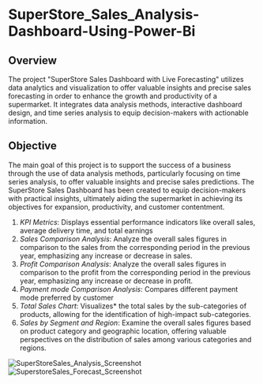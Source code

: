 # SuperStore_Sales_Analysis-Dashboard-Using-Power-Bi

## Overview
The project "SuperStore Sales Dashboard with Live Forecasting" utilizes data analytics and visualization to offer valuable insights and precise sales forecasting in order to enhance the growth and productivity of a supermarket. It integrates data analysis methods, interactive dashboard design, and time series analysis to equip decision-makers with actionable information.

## Objective
The main goal of this project is to support the success of a business through the use of data analysis methods, particularly focusing on time series analysis, to offer valuable insights and precise sales predictions. The SuperStore Sales Dashboard has been created to equip decision-makers with practical insights, ultimately aiding the supermarket in achieving its objectives for expansion, productivity, and customer contentment.


1. *KPI Metrics*: Displays essential performance indicators like overall sales, average delivery time, and total earnings
2. *Sales Comparison Analysis*: Analyze the overall sales figures in comparison to the sales from the corresponding period in the previous year, emphasizing any increase or decrease in 
                              sales.
3. *Profit Comparison Analysis*: Analyze the overall sales figures in comparison to the profit from the corresponding period in the previous year, emphasizing any increase or decrease in 
                              profit.
4. *Payment mode Comparison Analysis*: Compares different payment mode preferred by customer
5. *Total Sales Chart*: Visualizes* the total sales by the sub-categories of products, allowing for the identification of high-impact sub-categories.
6. *Sales by Segment and Region*: Examine the overall sales figures based on product category and geographic location, offering valuable perspectives on the distribution of sales among various categories and regions.




![SuperStoreSales_Analysis_Screenshot](https://github.com/siddharthnaik03/SuperStore_Sales_Analysis-Dashboard-Using-Power-Bi/assets/173901732/0610e4b5-be77-4969-a02b-c524e07ebcf8)
![SuperstoreSales_Forecast_Screenshot](https://github.com/siddharthnaik03/SuperStore_Sales_Analysis-Dashboard-Using-Power-Bi/assets/173901732/b96ba4e8-0bfc-4352-bd34-187d94ecc247)

